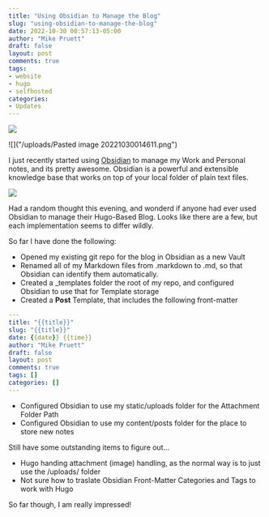```yaml
---
title: "Using Obsidian to Manage the Blog"
slug: "using-obsidian-to-manage-the-blog"
date: 2022-10-30 00:57:13-05:00
author: "Mike Pruett"
draft: false
layout: post
comments: true
tags:
- website
- hugo
- selfhosted 
categories:
- Updates
---
```


![](/uploads/obsidian-logo.png)

![]("/uploads/Pasted image 20221030014611.png")

I just recently started using [Obsidian](https://obsidian.md/) to manage my Work and Personal notes, and its pretty awesome. Obsidian is a powerful and extensible knowledge base that works on top of your local folder of plain text files.

![](/uploads/obsidian-hero.png)

Had a random thought this evening, and wonderd if anyone had ever used Obsidian to manage their Hugo-Based Blog. Looks like there are a few, but each implementation seems to differ wildly.

So far I have done the following:
- Opened my existing git repo for the blog in Obsidian as a new Vault
- Renamed all of my Markdown files from .markdown to .md, so that Obsidian can identify them automatically.
- Created a \_templates folder the root of my repo, and configured Obsidian to use that for Template storage
- Created a **Post** Template, that includes the following front-matter
```yaml
---
title: "{{title}}"
slug: "{{title}}"
date: {{date}} {{time}}
author: "Mike Pruett"
draft: false
layout: post
comments: true
tags: []
categories: []
---
```
- Configured Obsidian to use my static/uploads folder for the Attachment Folder Path
- Configured Obsidian to use my content/posts folder for the place to store new notes

Still have some outstanding items to figure out...
- Hugo handing attachment (image) handling, as the normal way is to just use the \/uploads\/ folder
- Not sure how to traslate Obsidian Front-Matter Categories and Tags to work with Hugo

So far though, I am really impressed!
